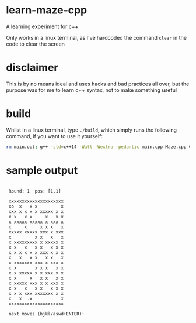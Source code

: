 # learn-maze-cpp
A learning experiment for c++

Only works in a linux terminal, as I've hardcoded the command `clear` in the code to clear the screen

# disclaimer
This is by no means ideal and uses hacks and bad practices all over, but the purpose was for me to learn c++ syntax, not to make something useful

# build
Whilst in a linux terminal, type `./build`, which simply runs the following command, if you want to use it yourself:

```bash
rm main.out; g++ -std=c++14 -Wall -Wextra -pedantic main.cpp Maze.cpp Coordinate.cpp Random.cpp -o main.out; ./main.out
```

# sample output

```

 Round: 1  pos: [1,1]

 xxxxxxxxxxxxxxxxxxxxx
 xo  x   x x         x
 xxx x x x x xxxxx x x
 x x   x x     x   x x
 x xxxxx xxxxx x xxx x
 x     x     x x x   x
 xxxxx xxxxx xxx x xxx
 x         x x   x   x
 x xxxxxxxxx x xxxxx x
 x x   x   x x   x x x
 x x x x x x xxx x x x
 x   x   x x   x x   x
 x xxxxxxx xxx x xxx x
 x x       x x x   x x
 x x xxxxx x x xxx x x
 x x     x   x x   x x
 x xxxxx xxx x x xxx x
 x x   x   x x   x x x
 x x x xxx xxxxxxx x x
 x   x  .x           x
 xxxxxxxxxxxxxxxxxxxxx

 next moves (hjkl/aswd+ENTER):  

```
